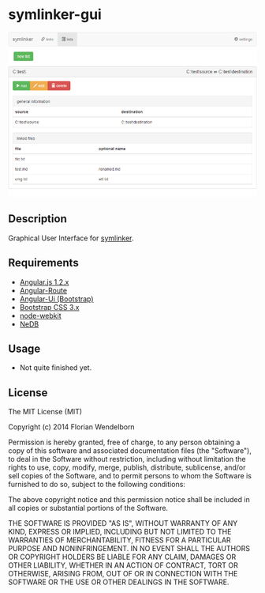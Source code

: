 # symlinker-gui

![screenshot](https://github.com/FlorianWendelborn/raw/raw/master/symlinker-gui.png)

## Description
Graphical User Interface for [symlinker](https://github.com/FlorianWendelborn/symlinker).

##  Requirements

- [Angular.js 1.2.x](https://angularjs.org/)
- [Angular-Route](https://angularjs.org/)
- [Angular-Ui (Bootstrap)](http://angular-ui.github.io/bootstrap/)
- [Bootstrap CSS 3.x](http://getbootstrap.com/)
- [node-webkit](https://github.com/rogerwang/node-webkit)
- [NeDB](https://github.com/louischatriot/nedb)

## Usage

- Not quite finished yet. 

## License

The MIT License (MIT)

Copyright (c) 2014 Florian Wendelborn

Permission is hereby granted, free of charge, to any person obtaining a copy of this software and associated documentation files (the "Software"), to deal in the Software without restriction, including without limitation the rights to use, copy, modify, merge, publish, distribute, sublicense, and/or sell copies of the Software, and to permit persons to whom the Software is furnished to do so, subject to the following conditions:

The above copyright notice and this permission notice shall be included in all copies or substantial portions of the Software.

THE SOFTWARE IS PROVIDED "AS IS", WITHOUT WARRANTY OF ANY KIND, EXPRESS OR IMPLIED, INCLUDING BUT NOT LIMITED TO THE WARRANTIES OF MERCHANTABILITY, FITNESS FOR A PARTICULAR PURPOSE AND NONINFRINGEMENT. IN NO EVENT SHALL THE AUTHORS OR COPYRIGHT HOLDERS BE LIABLE FOR ANY CLAIM, DAMAGES OR OTHER LIABILITY, WHETHER IN AN ACTION OF CONTRACT, TORT OR OTHERWISE, ARISING FROM, OUT OF OR IN CONNECTION WITH THE SOFTWARE OR THE USE OR OTHER DEALINGS IN THE SOFTWARE.
